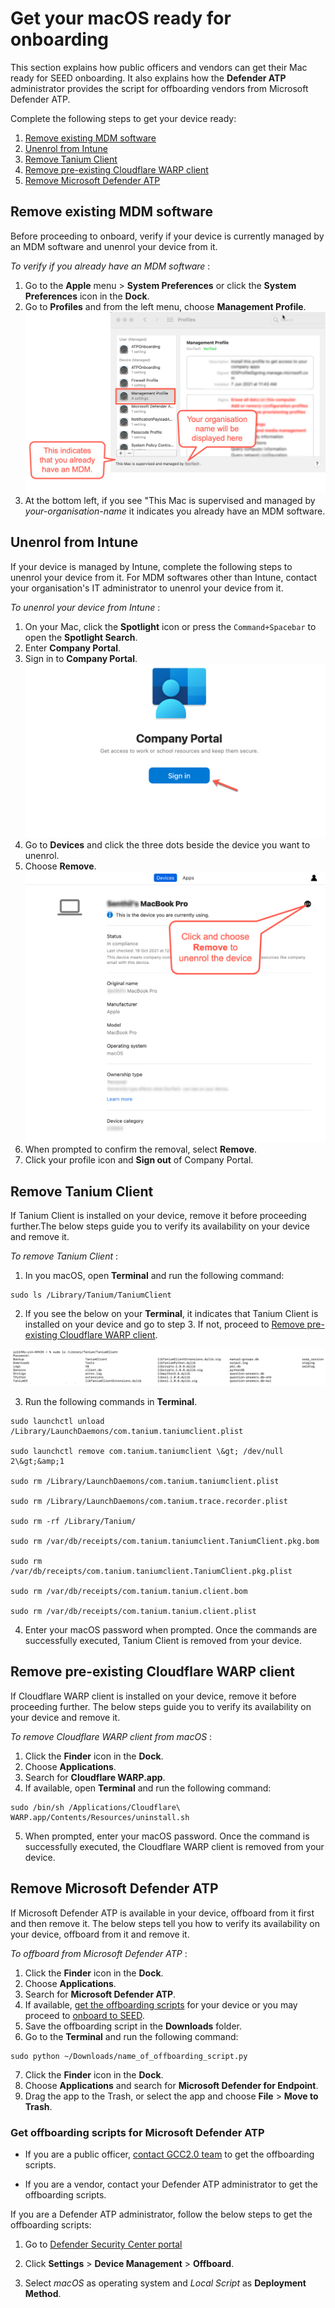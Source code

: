 # Get your macOS ready for onboarding

<!--**Objective**: -->

This section explains how public officers and vendors can get their Mac ready for SEED onboarding. It also explains how the **Defender ATP** administrator provides the script for offboarding vendors from Microsoft Defender ATP.

<!--- Public officers and vendors who intend to onboard using macOS.
- Defender ATP administrator who provides the scripts to vendors for offboarding from Microsoft Defender ATP.-->


Complete the following steps to get your device ready:
1. [Remove existing MDM software](#remove-existing-mdm-software)
2. [Unenrol from Intune](#unenrol-from-intune)
3. [Remove Tanium Client](#remove-tanium-client)
4. [Remove pre-existing Cloudflare WARP client](#remove-pre-existing-cloudflare-warp-client)
5. [Remove Microsoft Defender ATP](#remove-microsoft-defender-atp)

<!--If you are using a different You must unenroll your device from your existing Mobile Device Management (MDM) software-->

## Remove existing MDM software
Before proceeding to onboard, verify if your device is currently managed by an MDM software and unenrol your device from it.

*To verify if you already have an MDM software* :
1. Go to the **Apple** menu > **System Preferences** or click the **System Preferences** icon in the **Dock**.
2. Go to **Profiles** and from the left menu, choose **Management Profile**.
<kbd>![verify-other-mdm](images/onboarding-for-macos/verify-other-mdm.png)</kbd>
3. At the bottom left, if you see "This Mac is supervised and managed by *your-organisation-name* it indicates you already have an MDM software.

## Unenrol from Intune

If your device is managed by Intune, complete the following steps to unenrol your device from it. For MDM softwares other than Intune, contact your organisation's IT administrator to unenrol your device from it.

*To unenrol your device from Intune* :
1. On your Mac, click the **Spotlight** icon or press the ``Command+Spacebar`` to open the **Spotlight Search**.
2. Enter **Company Portal**.
3. Sign in to **Company Portal**.
<kbd>![sign-in-to-company-portal](images/onboarding-for-macos/sign-in-to-company-portal.png)</kbd>
4. Go to **Devices** and click the three dots beside the device you want to unenrol.
5. Choose **Remove**.
<kbd>![devices](images/onboarding-for-macos/devices-2.png)</kbd>
6. When prompted to confirm the removal, select **Remove**.
7. Click your profile icon and **Sign out** of Company Portal.

## Remove Tanium Client
If Tanium Client is installed on your device, remove it before proceeding further.The below steps guide you to verify its availability on your device and remove it.

*To remove Tanium Client* :

1. In you macOS, open **Terminal** and run the following command:

 ```
sudo ls /Library/Tanium/TaniumClient
 ```

2. If you see the below on your **Terminal**, it indicates that Tanium Client is installed on your device and go to step 3. If not, proceed to [Remove pre-existing Cloudflare WARP client](#remove-pre-existing-cloudflare-warp-client).

<kbd>![tanium-client](images/clean-up-instructions-macos.png)</kbd>

3. Run the following commands in **Terminal**.

  ```
  sudo launchctl unload /Library/LaunchDaemons/com.tanium.taniumclient.plist

  sudo launchctl remove com.tanium.taniumclient \&gt; /dev/null 2\&gt;&amp;1

  sudo rm /Library/LaunchDaemons/com.tanium.taniumclient.plist

  sudo rm /Library/LaunchDaemons/com.tanium.trace.recorder.plist

  sudo rm -rf /Library/Tanium/

  sudo rm /var/db/receipts/com.tanium.taniumclient.TaniumClient.pkg.bom

  sudo rm /var/db/receipts/com.tanium.taniumclient.TaniumClient.pkg.plist

  sudo rm /var/db/receipts/com.tanium.tanium.client.bom

  sudo rm /var/db/receipts/com.tanium.tanium.client.plist

 ```

4. Enter your macOS password when prompted. Once the commands are successfully executed, Tanium Client is removed from your device.

## Remove pre-existing Cloudflare WARP client
If Cloudflare WARP client is installed on your device, remove it before proceeding further. The below steps guide you to verify its availability on your device and remove it.

*To remove Cloudflare WARP client from macOS* :

1. Click the **Finder** icon in the **Dock**.
2. Choose **Applications**.
3. Search for **Cloudflare WARP.app**.
4. If available, open **Terminal** and run the following command:
  ```
  sudo /bin/sh /Applications/Cloudflare\ WARP.app/Contents/Resources/uninstall.sh
  ```

5. When prompted, enter your macOS password. Once the command is successfully executed, the Cloudflare WARP client is removed from your device.

## Remove Microsoft Defender ATP
If Microsoft Defender ATP is available in your device, offboard from it first and then remove it. The below steps tell you how to verify its availability on your device, offboard from it and remove it.

*To offboard from Microsoft Defender ATP* :
1. Click the **Finder** icon in the **Dock**.
2. Choose **Applications**.
3. Search for **Microsoft Defender ATP**.
4. If available, [get the offboarding scripts](#get-offboarding-scripts-for-microsoft-defender-atp) for your device or you may proceed to [onboard to SEED](seed-onboarding-instructions-for-macos).
5. Save the offboarding script in the **Downloads** folder.
6. Go to the **Terminal** and run the following command:
  ```
  sudo python ~/Downloads/name_of_offboarding_script.py
  ```
7. Click the **Finder** icon in the **Dock**.
8. Choose **Applications** and search for **Microsoft Defender for Endpoint**.
9. Drag the app to the Trash, or select the app and choose **File** > **Move to Trash**.

### Get offboarding scripts for Microsoft Defender ATP

- If you are a public officer, [contact GCC2.0 team](gcc2.0_support@tech.gov.sg) to get the offboarding scripts.

- If you are a vendor, contact your Defender ATP administrator to get the offboarding scripts.

If you are a Defender ATP administrator, follow the below steps to get the offboarding scripts:


 1. Go to [Defender Security Center portal](https://securitycenter.windows.com/)

 2. Click **Settings** > **Device Management** > **Offboard**.

 3. Select *macOS* as operating system and *Local Script* as **Deployment Method**.













<!--

## (1) Unenroll your device from existing Mobile Device Management (MDM) software

To check if your device is currently managed by MDM software, please follow the steps below. Note: If any of the points below cannot be verified, your device is not managed by MDM and you can skip the rest of this section.

1. Open System Preferences and verify the existence of a preference pane called &quot;Profiles&quot;.
2. Under &quot;Profiles&quot;, verify the existence of a profile titled &quot;Management Profile&quot;.
3. At the bottom left corner of the &quot;Profiles&quot; pane, verify the existence of a statement saying &quot;This Mac is supervised and managed by \_\_\_\_\_&quot;.

If your device is managed by **Microsoft Intune** , please follow the instructions below to unenroll. For any other MDM software, please contact your organization&#39;s IT administrator to find out how to properly unenroll your device before proceeding to the next section.

1. Open the &quot;Company Portal&quot; app and sign into the Azure AD account that your device is enrolled under. If you are unsure which account this is, please contact your organization&#39;s IT administrator.
2. Click on the &quot;Devices&quot; tab and select the correct device to unenroll.
3. Click on the three dots on the right side of the device name and select &quot;Remove&quot;.
4. Click the human icon on the top right corner to sign out from your account.-->

<!--If you already have Tanium Client on your device, remove it.

To check if the Tanium Client is installed on your device, open the &quot;Terminal&quot; app and run the following command: **sudo ls /Library/Tanium/TaniumClient**. You should see output similar to the following if the client is indeed installed:

![tanium-client](images/clean-up-instructions-macos.png)

If an error is returned saying &quot;No such file or directory&quot;, or if no output is returned, the Tanium Client is not installed on your device and you can skip the rest of this section.

To remove the Tanium Client, open the &quot;Terminal&quot;app and copy the following commands in (you can copy the whole block together), then click &quot;Enter&quot;. Enter your macOS account password when prompted.

```
sudo launchctl unload /Library/LaunchDaemons/com.tanium.taniumclient.plist

sudo launchctl remove com.tanium.taniumclient \&gt; /dev/null 2\&gt;&amp;1

sudo rm /Library/LaunchDaemons/com.tanium.taniumclient.plist

sudo rm /Library/LaunchDaemons/com.tanium.trace.recorder.plist

sudo rm -rf /Library/Tanium/

sudo rm /var/db/receipts/com.tanium.taniumclient.TaniumClient.pkg.bom

sudo rm /var/db/receipts/com.tanium.taniumclient.TaniumClient.pkg.plist

sudo rm /var/db/receipts/com.tanium.tanium.client.bom

sudo rm /var/db/receipts/com.tanium.tanium.client.plist

```

## (3) Remove pre-existing Cloudflare WARP client

To check if the WARP client is already installed, open the &quot;Finder&quot; app and look for an application named &quot;Cloudflare WARP.app&quot;. If this application does not exist, WARP is not installed on your device and you can skip the rest of this section.

To remove the existing WARP client, open the &quot;Terminal&quot;app and copy the following command in, entering your macOS account password when prompted:

sudo /bin/sh /Applications/Cloudflare\ WARP.app/Contents/Resources/uninstall.sh**

## (4) Offboard and uninstall Microsoft Defender ATP

To check if Defender is already installed, open the &quot;Finder&quot; app and look for an application named &quot;Microsoft Defender ATP.app&quot;. If this application does not exist, Defender is not installed on your device and you can skip the rest of this section.

If Defender already exists, follow the steps below to offboard and uninstall it:

1. **Next steps are IMPORTANT** , please do not proceed without offboarding!
2. For **public officers,**** please approach the GCC2.0 team **to request for the specific Defender ATP offboarding script for your OS. For** vendors, please approach your Defender ATP administrator** to obtain your offboarding scripts.
3. Your **administrator** can follow steps a,b &amp; c below to obtain the script.
  1. This script can be found in the [Defender Security Center portal](https://securitycenter.windows.com/).
  2. Go to Settings \&gt; Device management \&gt; Offboarding and select Mac OS as the operating system, with &quot;Local Script&quot; as deployment method.
4. Place the offboarding script in your &quot;Downloads&quot; folder.
5. Open the &quot;Terminal&quot; app and run the following command:

## sudo python ~/Downloads/name\_of\_offboarding\_script.py

1. Open the &quot;Finder&quot; app and navigate to &quot;Applications&quot;. Right click on &quot;Microsoft Defender for Endpoint&quot; and click &quot;Move to Trash&quot;.-->
